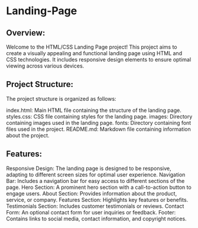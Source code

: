 # Landing-Page
## Overview:
Welcome to the HTML/CSS Landing Page project! This project aims to create a visually appealing and functional landing page using HTML and CSS technologies. It includes responsive design elements to ensure optimal viewing across various devices.

## Project Structure:
The project structure is organized as follows:

index.html: Main HTML file containing the structure of the landing page.
styles.css: CSS file containing styles for the landing page.
images: Directory containing images used in the landing page.
fonts: Directory containing font files used in the project.
README.md: Markdown file containing information about the project.

## Features:
Responsive Design: The landing page is designed to be responsive, adapting to different screen sizes for optimal user experience.
Navigation Bar: Includes a navigation bar for easy access to different sections of the page.
Hero Section: A prominent hero section with a call-to-action button to engage users.
About Section: Provides information about the product, service, or company.
Features Section: Highlights key features or benefits.
Testimonials Section: Includes customer testimonials or reviews.
Contact Form: An optional contact form for user inquiries or feedback.
Footer: Contains links to social media, contact information, and copyright notices.
